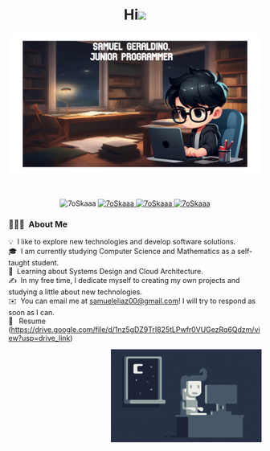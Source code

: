 <h1 align="center">Hi<img src="https://media.giphy.com/media/hvRJCLFzcasrR4ia7z/giphy.gif" width="35"></h1>
<p align="center">
  
  <a href="https://github.com/DenverCoder1/readme-typing-svg"><img src="https://github.com/eliaz00/eliaz00/blob/main/Samuel-programmer.png"></a>
</p>
<br>

<p align="center">
	<img src="https://img.shields.io/badge/samueleliaz00%40gmail.com-orange?logo=gmail" alt="7oSkaaa" height=25px, width=160px/> 
	<a href = "https://www.facebook.com/samuel.geraldino">
		<img src="https://img.shields.io/badge/samuel.geraldino-blue?logo=facebook" alt="7oSkaaa" target="_blank" height=25px, width=160px/> 
	</a>
 <a href = "https://www.linkedin.com/in/samuel-elias-geraldino-perez-72568917a/">
		<img src="https://img.shields.io/badge/samuel.geraldino-blue?logo=linkedin" alt="7oSkaaa" target="_blank" height=25px, width=160px/> 
	</a>
 <a href = "https://www.instagram.com/samuel.geraldino/">
		<img src="https://img.shields.io/badge/%40samuel.geraldino-purple?logo=instagram" alt="7oSkaaa" target="_blank" height=25px, width=160px/> 
	</a>
</p>

### 👨🏻‍💻 &nbsp;About Me

💡 &nbsp;I like to explore new technologies and develop software solutions.\
🎓 &nbsp;I am currently studying Computer Science and Mathematics as a self-taught student.\
🌱 &nbsp;Learning about Systems Design and Cloud Architecture.\
✍️ &nbsp;In my free time, I dedicate myself to creating my own projects and studying a little about new technologies.\
✉️ &nbsp;You can email me at samueleliaz00@gmail.com! I will try to respond as soon as I can.\
📄 &nbsp; Resume (https://drive.google.com/file/d/1nz5gDZ9TrI825tLPwfr0VUGezRq6Qdzm/view?usp=drive_link)

<img alt="Night Coding" src="https://raw.githubusercontent.com/AVS1508/AVS1508/master/assets/Night-Coding.gif" align="right"/>


